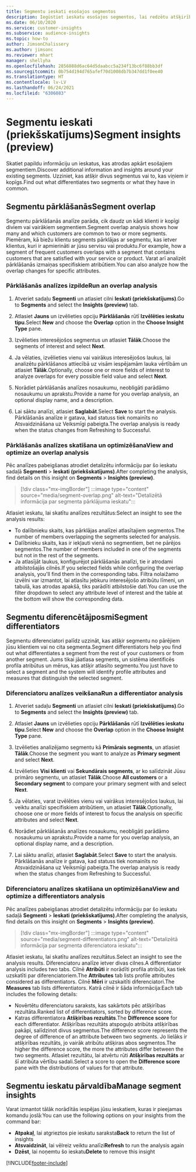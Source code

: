 ```yaml
---
title: Segmentu ieskati esošajos segmentos
description: Iegūstiet ieskatu esošajos segmentos, lai redzētu atšķirības un kopīgās iezīmes.
ms.date: 06/10/2020
ms.service: customer-insights
ms.subservice: audience-insights
ms.topic: how-to
author: JimsonChalissery
ms.author: jimsonc
ms.reviewer: mhart
manager: shellyha
ms.openlocfilehash: 2856888d6ac64d5daabcc5a234f13bc6f88bb3df
ms.sourcegitcommit: 0b754d194d765afef70d1008db7b347dd1f0ee40
ms.translationtype: HT
ms.contentlocale: lv-LV
ms.lasthandoff: 06/24/2021
ms.locfileid: "6306083"
---
```

# <a name="segment-insights-preview"></a><span data-ttu-id="f1277-103">Segmentu ieskati (priekšskatījums)</span><span class="sxs-lookup"><span data-stu-id="f1277-103">Segment insights (preview)</span></span>

<span data-ttu-id="f1277-104">Skatiet papildu informāciju un ieskatus, kas atrodas apkārt esošajiem segmentiem.</span><span class="sxs-lookup"><span data-stu-id="f1277-104">Discover additional information and insights around your existing segments.</span></span> <span data-ttu-id="f1277-105">Uzziniet, kas atšķir divus segmentus vai to, kas viņiem ir kopīgs.</span><span class="sxs-lookup"><span data-stu-id="f1277-105">Find out what differentiates two segments or what they have in common.</span></span>

## <a name="segment-overlap"></a><span data-ttu-id="f1277-106">Segmentu pārklāšanās</span><span class="sxs-lookup"><span data-stu-id="f1277-106">Segment overlap</span></span>

<span data-ttu-id="f1277-107">Segmentu pārklāšanās analīze parāda, cik daudz un kādi klienti ir kopīgi diviem vai vairākiem segmentiem.</span><span class="sxs-lookup"><span data-stu-id="f1277-107">Segment overlap analysis shows how many and which customers are common to two or more segments.</span></span> <span data-ttu-id="f1277-108">Piemēram, kā biežu klientu segments pārklājas ar segmentu, kas ietver klientus, kuri ir apmierināti ar jūsu servisu vai produktu.</span><span class="sxs-lookup"><span data-stu-id="f1277-108">For example, how a segment of frequent customers overlaps with a segment that contains customers that are satisfied with your service or product.</span></span>
<span data-ttu-id="f1277-109">Varat arī analizēt pārklāšanās izmaiņas specifiskiem atribūtiem.</span><span class="sxs-lookup"><span data-stu-id="f1277-109">You can also analyze how the overlap changes for specific attributes.</span></span>

### <a name="run-an-overlap-analysis"></a><span data-ttu-id="f1277-110">Pārklāšanās analīzes izpilde</span><span class="sxs-lookup"><span data-stu-id="f1277-110">Run an overlap analysis</span></span>

1. <span data-ttu-id="f1277-111">Atveriet sadaļu **Segmenti** un atlasiet cilni **Ieskati (priekšskatījums)**.</span><span class="sxs-lookup"><span data-stu-id="f1277-111">Go to **Segments** and select the **Insights (preview)** tab.</span></span>

1. <span data-ttu-id="f1277-112">Atlasiet **Jauns** un izvēlieties opciju **Pārklāšanās** rūtī **Izvēlēties ieskatu tipu**.</span><span class="sxs-lookup"><span data-stu-id="f1277-112">Select **New** and choose the **Overlap** option in the **Choose Insight Type** pane.</span></span>

1. <span data-ttu-id="f1277-113">Izvēlieties interesējošos segmentus un atlasiet **Tālāk**.</span><span class="sxs-lookup"><span data-stu-id="f1277-113">Choose the segments of interest and select **Next**.</span></span>

1. <span data-ttu-id="f1277-114">Ja vēlaties, izvēlieties vienu vai vairākus interesējošos laukus, lai analizētu pārklāšanos attiecībā uz visām iespējamām lauka vērtībām un atlasiet **Tālāk**.</span><span class="sxs-lookup"><span data-stu-id="f1277-114">Optionally, choose one or more fields of interest to analyze overlaps for every possible field value and select **Next**.</span></span>

1. <span data-ttu-id="f1277-115">Norādiet pārklāšanās analīzes nosaukumu, neobligāti parādāmo nosaukumu un aprakstu.</span><span class="sxs-lookup"><span data-stu-id="f1277-115">Provide a name for you overlap analysis, an optional display name, and a description.</span></span>

1. <span data-ttu-id="f1277-116">Lai sāktu analīzi, atlasiet **Saglabāt**.</span><span class="sxs-lookup"><span data-stu-id="f1277-116">Select **Save** to start the analysis.</span></span> <span data-ttu-id="f1277-117">Pārklāšanās analīze ir gatava, kad statuss tiek nomainīts no Atsvaidzināšana uz Veiksmīgi pabeigta.</span><span class="sxs-lookup"><span data-stu-id="f1277-117">The overlap analysis is ready when the status changes from Refreshing to Successful.</span></span>

### <a name="view-and-optimize-an-overlap-analysis"></a><span data-ttu-id="f1277-118">Pārklāšanās analīzes skatīšana un optimizēšana</span><span class="sxs-lookup"><span data-stu-id="f1277-118">View and optimize an overlap analysis</span></span>

<span data-ttu-id="f1277-119">Pēc analīzes pabeigšanas atrodiet detalizētu informāciju par šo ieskatu sadaļā **Segmenti** > **Ieskati (priekšskatījums)**.</span><span class="sxs-lookup"><span data-stu-id="f1277-119">After completing the analysis, find details on this insight on **Segments** > **Insights (preview)**.</span></span>

> [!div class="mx-imgBorder"]
> :::image type="content" source="media/segment-overlap.png" alt-text="Detalizētā informācija par segmenta pārklājuma ieskatu":::

<span data-ttu-id="f1277-121">Atlasiet ieskatu, lai skatītu analīzes rezultātus:</span><span class="sxs-lookup"><span data-stu-id="f1277-121">Select an insight to see the analysis results:</span></span>

- <span data-ttu-id="f1277-122">To dalībnieku skaits, kas pārklājas analīzei atlasītajiem segmentos.</span><span class="sxs-lookup"><span data-stu-id="f1277-122">The number of members overlapping the segments selected for analysis.</span></span>
- <span data-ttu-id="f1277-123">Dalībnieku skaits, kas ir iekļauti vienā no segmentiem, bet ne pārējos segmentos.</span><span class="sxs-lookup"><span data-stu-id="f1277-123">The number of members included in one of the segments but not in the rest of the segments.</span></span>
- <span data-ttu-id="f1277-124">Ja atlasījāt laukus, konfigurējot pārklāšanās analīzi, tie ir atrodami atbilstošajās cilnēs.</span><span class="sxs-lookup"><span data-stu-id="f1277-124">If you selected fields while configuring the overlap analysis, you'll find them in the corresponding tabs.</span></span> <span data-ttu-id="f1277-125">Filtra nolaižamo izvēlni var izmantot, lai atlasītu jebkuru interesējošo atribūtu līmeni, un tabulā, kas atrodas apakšā, tiks parādīti atbilstošie dati.</span><span class="sxs-lookup"><span data-stu-id="f1277-125">You can use the filter dropdown to select any attribute level of interest and the table at the bottom will show the corresponding data.</span></span>

## <a name="segment-differentiators"></a><span data-ttu-id="f1277-126">Segmentu diferencētājposmi</span><span class="sxs-lookup"><span data-stu-id="f1277-126">Segment differentiators</span></span>

<span data-ttu-id="f1277-127">Segmentu diferenciatori palīdz uzzināt, kas atšķir segmentu no pārējiem jūsu klientiem vai no cita segmenta.</span><span class="sxs-lookup"><span data-stu-id="f1277-127">Segment differentiators help you find out what differentiates a segment from the rest of your customers or from another segment.</span></span> <span data-ttu-id="f1277-128">Jums tikai jāatlasa segments, un sistēma identificēs profila atribūtus un mērus, kas atšķir atlasīto segmentu.</span><span class="sxs-lookup"><span data-stu-id="f1277-128">You just have to select a segment and the system will identify profile attributes and measures that distinguish the selected segment.</span></span>

### <a name="run-a-differentiator-analysis"></a><span data-ttu-id="f1277-129">Diferenciatoru analīzes veikšana</span><span class="sxs-lookup"><span data-stu-id="f1277-129">Run a differentiator analysis</span></span>

1. <span data-ttu-id="f1277-130">Atveriet sadaļu **Segmenti** un atlasiet cilni **Ieskati (priekšskatījums)**.</span><span class="sxs-lookup"><span data-stu-id="f1277-130">Go to **Segments** and select the **Insights (preview)** tab.</span></span>

1. <span data-ttu-id="f1277-131">Atlasiet **Jauns** un izvēlieties opciju **Pārklāšanās** rūtī **Izvēlēties ieskatu tipu**.</span><span class="sxs-lookup"><span data-stu-id="f1277-131">Select **New** and choose the **Overlap** option in the **Choose Insight Type** pane.</span></span>

1. <span data-ttu-id="f1277-132">Izvēlieties analizējamo segmentu kā **Primārais segments**, un atlasiet **Tālāk**.</span><span class="sxs-lookup"><span data-stu-id="f1277-132">Choose the segment you want to analyze as **Primary segment** and select **Next**.</span></span>

1. <span data-ttu-id="f1277-133">Izvēlieties **Visi klienti** vai **Sekundārais segments**, ar ko salīdzināt Jūsu primāro segmentu, un atlasiet **Tālāk**.</span><span class="sxs-lookup"><span data-stu-id="f1277-133">Choose **All customers** or a **Secondary segment** to compare your primary segment with and select **Next**.</span></span>

1. <span data-ttu-id="f1277-134">Ja vēlaties, varat izvēlēties vienu vai vairākus interesējošos laukus, lai veiktu analīzi specifiskiem atribūtiem, un atlasiet **Tālāk**.</span><span class="sxs-lookup"><span data-stu-id="f1277-134">Optionally, choose one or more fields of interest to focus the analysis on specific attributes and select **Next**.</span></span>

1. <span data-ttu-id="f1277-135">Norādiet pārklāšanās analīzes nosaukumu, neobligāti parādāmo nosaukumu un aprakstu.</span><span class="sxs-lookup"><span data-stu-id="f1277-135">Provide a name for you overlap analysis, an optional display name, and a description.</span></span>

1. <span data-ttu-id="f1277-136">Lai sāktu analīzi, atlasiet **Saglabāt**.</span><span class="sxs-lookup"><span data-stu-id="f1277-136">Select **Save** to start the analysis.</span></span> <span data-ttu-id="f1277-137">Pārklāšanās analīze ir gatava, kad statuss tiek nomainīts no Atsvaidzināšana uz Veiksmīgi pabeigta.</span><span class="sxs-lookup"><span data-stu-id="f1277-137">The overlap analysis is ready when the status changes from Refreshing to Successful.</span></span>

### <a name="view-and-optimize-a-differentiators-analysis"></a><span data-ttu-id="f1277-138">Diferenciatoru analīzes skatīšana un optimizēšana</span><span class="sxs-lookup"><span data-stu-id="f1277-138">View and optimize a differentiators analysis</span></span>

<span data-ttu-id="f1277-139">Pēc analīzes pabeigšanas atrodiet detalizētu informāciju par šo ieskatu sadaļā **Segmenti** > **Ieskati (priekšskatījums)**.</span><span class="sxs-lookup"><span data-stu-id="f1277-139">After completing the analysis, find details on this insight on **Segments** > **Insights (preview)**.</span></span>

> [!div class="mx-imgBorder"]
> :::image type="content" source="media/segment-differentiators.png" alt-text="Detalizētā informācija par segmenta diferenciatora ieskatu":::

<span data-ttu-id="f1277-141">Atlasiet ieskatu, lai skatītu analīzes rezultātus.</span><span class="sxs-lookup"><span data-stu-id="f1277-141">Select an insight to see the analysis results.</span></span> <span data-ttu-id="f1277-142">Diferenciatoru analīze ietver divas cilnes.</span><span class="sxs-lookup"><span data-stu-id="f1277-142">A differentiator analysis includes two tabs.</span></span> <span data-ttu-id="f1277-143">Cilnē **Atribūti** ir norādīti profila atribūti, kas tiek uzskatīti par diferenciatoriem.</span><span class="sxs-lookup"><span data-stu-id="f1277-143">The **Attributes** tab lists profile attributes considered as differentiators.</span></span> <span data-ttu-id="f1277-144">Cilnē **Mēri** ir uzskaitīti diferenciatori.</span><span class="sxs-lookup"><span data-stu-id="f1277-144">The **Measures** tab lists differentiators.</span></span> <span data-ttu-id="f1277-145">Katrā cilnē ir šāda informācija:</span><span class="sxs-lookup"><span data-stu-id="f1277-145">Each tab includes the following details:</span></span>

- <span data-ttu-id="f1277-146">Novērtētu diferenciatoru saraksts, kas sakārtots pēc atšķirības rezultāta.</span><span class="sxs-lookup"><span data-stu-id="f1277-146">Ranked list of differentiators, sorted by difference score.</span></span>
- <span data-ttu-id="f1277-147">Katras differentiatora **Atšķirības rezultāts**.</span><span class="sxs-lookup"><span data-stu-id="f1277-147">The **Difference score** for each differentiator.</span></span> <span data-ttu-id="f1277-148">Atšķirības rezultāts atspoguļo atribūta atšķirības pakāpi, salīdzinot divus segmentus.</span><span class="sxs-lookup"><span data-stu-id="f1277-148">The difference score represents the degree of difference of an attribute between two segments.</span></span> <span data-ttu-id="f1277-149">Jo lielāks ir atšķirības rezultāts, jo vairāk atribūtu atšķiras abos segmentos.</span><span class="sxs-lookup"><span data-stu-id="f1277-149">The higher the difference score, the more the attributes differ between the two segments.</span></span> <span data-ttu-id="f1277-150">Atlasiet rezultātu, lai atvērtu rūti **Atšķirības rezultāts** ar šī atribūta vērtību sadali.</span><span class="sxs-lookup"><span data-stu-id="f1277-150">Select a score to open the **Difference score** pane with the distributions of values for that attribute.</span></span>

## <a name="manage-segment-insights"></a><span data-ttu-id="f1277-151">Segmentu ieskatu pārvaldība</span><span class="sxs-lookup"><span data-stu-id="f1277-151">Manage segment insights</span></span>

<span data-ttu-id="f1277-152">Varat izmantot tālāk norādītās iespējas jūsu ieskatiem, kuras ir pieejamas komandu joslā:</span><span class="sxs-lookup"><span data-stu-id="f1277-152">You can use the following options on your insights from the command bar:</span></span>

- <span data-ttu-id="f1277-153">**Atpakaļ**, lai atgrieztos pie ieskatu saraksta</span><span class="sxs-lookup"><span data-stu-id="f1277-153">**Back** to return the list of insights</span></span>
- <span data-ttu-id="f1277-154">**Atsvaidzināt**, lai vēlreiz veiktu analīzi</span><span class="sxs-lookup"><span data-stu-id="f1277-154">**Refresh** to run the analysis again</span></span>
- <span data-ttu-id="f1277-155">**Dzēst**, lai noņemtu šo ieskatu</span><span class="sxs-lookup"><span data-stu-id="f1277-155">**Delete** to remove this insight</span></span>


[!INCLUDE[footer-include](../includes/footer-banner.md)]